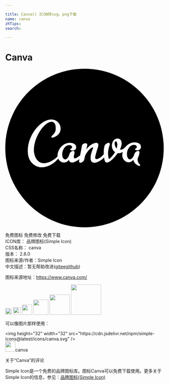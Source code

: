 ```yaml
---

title: Canva() ICON转svg、png下载
name: canva
zhTips: 
search: 

---
```


# Canva  <small style="font-size: 60%;font-weight: 100"></small>

<div id="svg" class="svg-wrap">
<svg role="img" viewBox="0 0 24 24" xmlns="http://www.w3.org/2000/svg"><title>Canva icon</title><path d="M12 0C5.373 0 0 5.373 0 12s5.373 12 12 12 12-5.373 12-12S18.627 0 12 0zM6.962 7.68c.754 0 1.337.549 1.405 1.2.069.583-.171 1.097-.822 1.406-.343.171-.48.172-.549.069-.034-.069 0-.137.069-.206.617-.514.617-.926.548-1.508-.034-.378-.308-.618-.583-.618-1.2 0-2.914 2.674-2.674 4.629.103.754.549 1.646 1.509 1.646.308 0 .65-.103.96-.24.5-.264.799-.47 1.097-.8-.073-.885.704-2.046 1.851-2.046.515 0 .926.205.96.583.068.514-.377.582-.514.582s-.378-.034-.378-.17c-.034-.138.309-.07.275-.378-.035-.206-.24-.274-.446-.274-.72 0-1.131.994-1.029 1.611.035.275.172.549.447.549.205 0 .514-.31.617-.755.068-.308.343-.514.583-.514.102 0 .17.034.205.171v.138c-.034.137-.137.548-.102.651 0 .069.034.171.17.171.092 0 .436-.18.777-.459.117-.59.253-1.298.253-1.357.034-.24.137-.48.617-.48.103 0 .171.034.205.171v.138l-.136.617c.445-.583 1.097-.994 1.508-.994.172 0 .309.102.309.274 0 .103 0 .274-.069.446-.137.377-.309.96-.412 1.474 0 .137.035.274.207.274.171 0 .685-.206 1.096-.754l.007-.004c-.002-.068-.007-.134-.007-.202 0-.411.035-.754.104-.994.068-.274.411-.514.617-.514.103 0 .205.069.205.171 0 .035 0 .103-.034.137-.137.446-.24.857-.24 1.269 0 .24.034.582.102.788 0 .034.035.069.07.069.068 0 .548-.445.89-1.028-.308-.206-.48-.549-.48-.96 0-.72.446-1.097.858-1.097.343 0 .617.24.617.72 0 .308-.103.65-.274.96h.102a.77.77 0 0 0 .584-.24.293.293 0 0 1 .134-.117c.335-.425.83-.74 1.41-.74.48 0 .924.205.959.582.068.515-.378.618-.515.618l-.002-.002c-.138 0-.377-.035-.377-.172 0-.137.309-.068.274-.376-.034-.206-.24-.275-.446-.275-.686 0-1.13.891-1.028 1.611.034.275.171.583.445.583.206 0 .515-.308.652-.754.068-.274.343-.514.583-.514.103 0 .17.034.205.171 0 .069 0 .206-.137.652-.17.308-.171.48-.137.617.034.274.171.48.309.583.034.034.068.102.068.102 0 .069-.034.138-.137.138-.034 0-.068 0-.103-.035-.514-.205-.72-.548-.789-.891-.205.24-.445.377-.72.377-.445 0-.89-.411-.96-.926a1.609 1.609 0 0 1 .075-.649c-.203.13-.422.203-.623.203h-.17c-.447.652-.927 1.098-1.27 1.303a.896.896 0 0 1-.377.104c-.068 0-.171-.035-.205-.104-.095-.152-.156-.392-.193-.667-.481.527-1.145.805-1.453.805-.343 0-.548-.206-.582-.55v-.376c.102-.754.377-1.2.377-1.337a.074.074 0 0 0-.069-.07c-.24 0-1.028.824-1.166 1.373l-.103.445c-.068.309-.377.515-.582.515-.103 0-.172-.035-.206-.172v-.137l.046-.233c-.435.31-.87.508-1.075.508-.308 0-.48-.172-.514-.412-.206.274-.445.412-.754.412-.352 0-.696-.24-.862-.593-.244.275-.523.553-.852.764-.48.309-1.028.549-1.68.549-.582 0-1.097-.309-1.371-.583-.412-.377-.651-.96-.686-1.509-.205-1.68.823-3.84 2.4-4.8.378-.205.755-.343 1.132-.343zm9.77 3.291c-.104 0-.172.172-.172.343 0 .274.137.583.309.755a1.74 1.74 0 0 0 .102-.583c0-.343-.137-.515-.24-.515z"/></svg>
</div>
<detail full-name='canva'></detail>

<div class="detail-page">
<p>
<span><span class="badge-success badge">免费图标</span> <span class="badge-success badge">免费修改</span>  <span class="badge-success badge">免费下载</span> </span>
<br/>
<span>
ICON库：
<span class="badge-secondary badge">品牌图标(Simple Icon)</span> 
</span>
<br/>
<span>
CSS名称：
<span class="badge-secondary badge">canva</span> 
</span>

<br/>
<span>
版本：
<span class="badge-secondary badge">2.8.0</span> 
</span>
<br/>
<span>图标来源/作者：<span class="badge-light badge">Simple Icon</span></span> 
<br/>
<span class="zh-detail">中文描述：暂无<span class="help-link"><span>帮助改进</span>(<a href="https://gitee.com/liuwave/icon-helper/edit/master/json/brands/canva.json" target="_blank" rel="noopener noreferrer">gitee</a><a href="https://github.com/liuwave/icon-helper/edit/master/json/brands/canva.json" target="_blank" rel="noopener noreferrer">github</a></span>)</span><br/>
</p>
</div><div class="description description alert alert-light"><p>图标来源地址：<a href="https://www.canva.com/" target="_blank" rel="noopener noreferrer">https://www.canva.com/</a></p></div>
<div class="alert alert-dark">
<img height="21" width="21" src="https://cdn.jsdelivr.net/npm/simple-icons@latest/icons/canva.svg" />
<img height="24" width="24" src="https://cdn.jsdelivr.net/npm/simple-icons@latest/icons/canva.svg" />
<img height="32" width="32" src="https://cdn.jsdelivr.net/npm/simple-icons@latest/icons/canva.svg" />
<img height="48" width="48" src="https://cdn.jsdelivr.net/npm/simple-icons@latest/icons/canva.svg" />
<img height="64" width="64" src="https://cdn.jsdelivr.net/npm/simple-icons@latest/icons/canva.svg" />
<img height="96" width="96" src="https://cdn.jsdelivr.net/npm/simple-icons@latest/icons/canva.svg" />

</div>
<div>
  <p>可以像图片那样使用：    
  </p>
  <div class="alert alert-primary" style="font-size: 14px">
    &lt;img height="32" width="32" src="https://cdn.jsdelivr.net/npm/simple-icons@latest/icons/canva.svg" /&gt;
    <copy-btn content='<img height="32" width="32" src="https://cdn.jsdelivr.net/npm/simple-icons@latest/icons/canva.svg" />'></copy-btn>
  </div>
  <div class="alert alert-secondary">
    <img height="32" width="32" src="https://cdn.jsdelivr.net/npm/simple-icons@latest/icons/canva.svg" />canva
    <copy-btn content="canva" btn-title="复制图标名称"></copy-btn>
  </div>
</div>

<Vssue title="关于“Canva”的评论" >关于“Canva”的评论</Vssue>


<div><p>Simple Icon是一个免费的品牌图标库。图标Canva可以免费下载使用。更多关于  Simple Icon的信息，参见：<a target="_blank" href="https://iconhelper.cn/brands.html">品牌图标(Simple Icon)</a>
</p></div>
